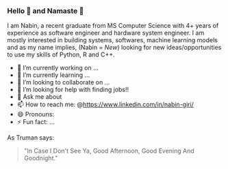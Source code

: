 ### Hello 👋 and Namaste :pray:

I am Nabin, a recent graduate from MS Computer Science with 4+ years of experience as software engineer and hardware system engineer. I am mostly interested in building systems, softwares, machine learning models and as my name implies, (Nabin = *New*) looking for new ideas/opportunities to use my skills of Python, R and C++.



<!--
**NabinGiri/NabinGiri** is a ✨ _special_ ✨ repository because its `README.md` (this file) appears on your GitHub profile.

Here are some ideas to get you started:
-->

- 🔭 I’m currently working on ...
- 🌱 I’m currently learning ...
- 👯 I’m looking to collaborate on ...
- 🤔 I’m looking for help with finding jobs!! 
- 💬 Ask me about  
- 📫 How to reach me: @https://www.linkedin.com/in/nabin-giri/
- 😄 Pronouns: 
- ⚡ Fun fact: ...


As Truman says:
> "In Case I Don't See Ya, Good Afternoon, Good Evening And Goodnight."
